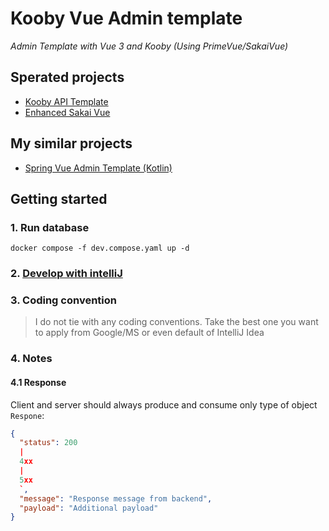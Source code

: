 # Kooby Vue Admin template

*Admin Template with Vue 3 and Kooby (Using PrimeVue/SakaiVue)*

## Sperated projects

- [Kooby API Template](https://github.com/jonaskahn/kooby-api-template)
- [Enhanced Sakai Vue](https://github.com/jonaskahn/enhanced-sakai-vue)

## My similar projects

- [Spring Vue Admin Template (Kotlin)](https://github.com/jonaskahn/spring-vue-admin-template)

## Getting started

### 1. Run database

```shell
docker compose -f dev.compose.yaml up -d
```

### 2. [Develop with intelliJ](https://jooby.io/usage/)

### 3. Coding convention

> I do not tie with any coding conventions. Take the best one you want to apply from Google/MS or even default of
> IntelliJ Idea

### 4. Notes

#### 4.1 Response

Client and server should always produce and consume only type of object `Respone`:

```json
{
  "status": 200
  |
  4xx
  |
  5xx
  `,
  "message": "Response message from backend",
  "payload": "Additional payload"
}
```